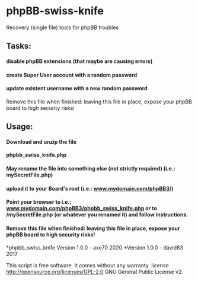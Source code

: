 # phpBB-swiss-knife
Recovery (single file) tools for phpBB troubles


## Tasks:
#### disable phpBB extensions (that maybe are causing errors)
#### create Super User account with a random password
#### update existent username with a new random password

Remove this file when finished: leaving this file in place, expose your phpBB board to high security risks!

## Usage: 
#### Download and unzip the file 
**phpbb_swiss_knife.php**
#### May rename the file into something else (not strictly required) (i.e.: mySecretFile.php)
#### upload it to your Board's root (i.e.: www.mydomain.com/phpBB3/)
#### Point your browser to i.e.: www.mydomain.com/phpBB3/phpbb_swiss_knife.php or to /mySecretFile.php (or whatever you renamed it) and follow instructions.
#### Remove this file when finished: leaving this file in place, expose your phpBB board to high security risks!

 *phpbb_swiss_knife Version 1.0.0 - axe70 2020
 *Version 1.0.0 - david63 2017


 This script is free software. It comes without any warranty.
 license http://opensource.org/licenses/GPL-2.0 GNU General Public License v2.

